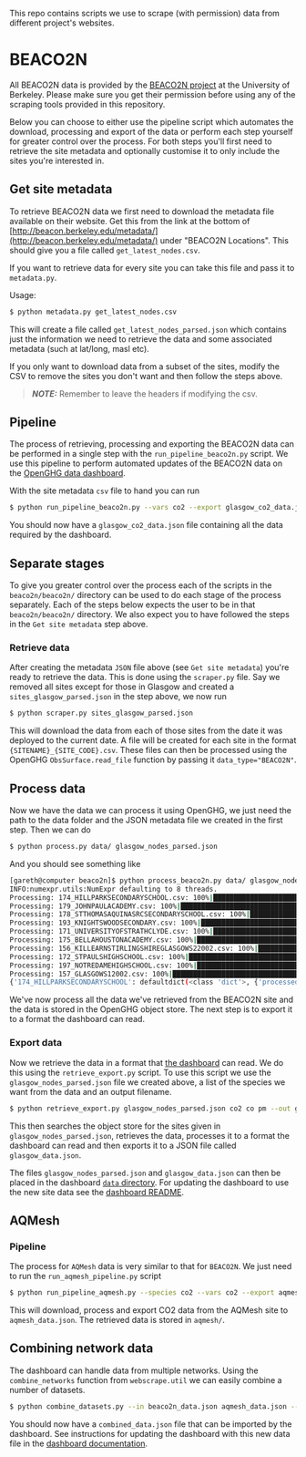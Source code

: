 This repo contains scripts we use to scrape (with permission) data from different project's websites.



# BEACO2N

All BEACO2N data is provided by the [BEACO2N project](http://beacon.berkeley.edu/) at the University of Berkeley. Please make sure you get their permission before using any
of the scraping tools provided in this repository.

Below you can choose to either use the pipeline script which automates the download, processing and export of the data or perform each step yourself for greater control over the process.
For both steps you'll first need to retrieve the site metadata and optionally customise it to only include the sites you're interested in.

## Get site metadata

To retrieve BEACO2N data we first need to download the metadata file available on their website.
Get this from the link at the bottom of [http://beacon.berkeley.edu/metadata/](http://beacon.berkeley.edu/metadata/)
under "BEACO2N Locations". This should give you a file called `get_latest_nodes.csv`.

If you want to retrieve data for every site you can take this file and pass it to `metadata.py`. 

Usage:

``` bash
$ python metadata.py get_latest_nodes.csv
```

This will create a file called `get_latest_nodes_parsed.json` which contains just the information we need to retrieve
the data and some associated metadata (such at lat/long, masl etc).

If you only want to download data from a subset of the sites, modify the CSV to remove the sites you don't want and then follow the
steps above. 

> **_NOTE:_**  Remember to leave the headers if modifying the csv.

## Pipeline

The process of retrieving, processing and exporting the BEACO2N data can be performed in a single step with the `run_pipeline_beaco2n.py` script. We use this pipeline to perform automated updates of the BEACO2N data on the [OpenGHG data dashboard](https://openghg.github.io/dashboard/).

With the site metadata `csv` file to hand you can run

``` bash
$ python run_pipeline_beaco2n.py --vars co2 --export glasgow_co2_data.json --dir beaco2n/
```

You should now have a `glasgow_co2_data.json` file containing all the data required by the dashboard.

## Separate stages

To give you greater control over the process each of the scripts in the `beaco2n/beaco2n/` directory can be used to do each stage of the process separately. Each of the steps below expects the user to be in that `beaco2n/beaco2n/` directory. We also expect you to have followed the steps in the `Get site metadata` step above.

### Retrieve data

After creating the metadata `JSON` file above (see `Get site metadata`) you're ready to retrieve the data. This is done using the `scraper.py` file.
Say we removed all sites except for those in Glasgow and created a `sites_glasgow_parsed.json` in the step above, we now
run

``` bash
$ python scraper.py sites_glasgow_parsed.json
```

This will download the data from each of those sites from the date it was deployed to the current date.
A file will be created for each site in the format `{SITENAME}_{SITE_CODE}.csv`. These files can then be
processed using the OpenGHG `ObsSurface.read_file` function by passing it `data_type="BEACO2N"`.


## Process data

Now we have the data we can process it using OpenGHG, we just need the path to the data folder and the JSON metadata file we created in
the first step. Then we can do

``` bash
$ python process.py data/ glasgow_nodes_parsed.json 
```

And you should see something like

``` bash
[gareth@computer beaco2n]$ python process_beaco2n.py data/ glasgow_nodes_parsed.json 
INFO:numexpr.utils:NumExpr defaulting to 8 threads.
Processing: 174_HILLPARKSECONDARYSCHOOL.csv: 100%|████████████████████████| 1/1 [00:00<00:00, 13.39it/s]
Processing: 179_JOHNPAULACADEMY.csv: 100%|████████████████████████████████| 1/1 [00:00<00:00, 15.64it/s]
Processing: 178_STTHOMASAQUINASRCSECONDARYSCHOOL.csv: 100%|███████████████| 1/1 [00:00<00:00, 17.69it/s]
Processing: 193_KNIGHTSWOODSECONDARY.csv: 100%|███████████████████████████| 1/1 [00:00<00:00, 17.78it/s]
Processing: 171_UNIVERSITYOFSTRATHCLYDE.csv: 100%|████████████████████████| 1/1 [00:00<00:00, 56.90it/s]
Processing: 175_BELLAHOUSTONACADEMY.csv: 100%|████████████████████████████| 1/1 [00:00<00:00, 15.94it/s]
Processing: 156_KILLEARNSTIRLINGSHIREGLASGOWS22002.csv: 100%|█████████████| 1/1 [00:00<00:00, 12.97it/s]
Processing: 172_STPAULSHIGHSCHOOL.csv: 100%|██████████████████████████████| 1/1 [00:00<00:00,  7.44it/s]
Processing: 197_NOTREDAMEHIGHSCHOOL.csv: 100%|████████████████████████████| 1/1 [00:00<00:00, 12.87it/s]
Processing: 157_GLASGOWS12002.csv: 100%|██████████████████████████████████| 1/1 [00:00<00:00, 13.17it/s]
{'174_HILLPARKSECONDARYSCHOOL': defaultdict(<class 'dict'>, {'processed': {'174_HILLPARKSECONDARYSCHOOL.csv': {'pm': 'd3197540-09bf-40ef-b938-8a279aa5654e', 'co': '30400d37-998c-4587-ba03-b75d3aff9ad1', 'co2': '29bce2bd-1108-4730-981f-7245fc823701'}}}), '179_JOHNPAULACADEMY': defaultdict(<class 'dict'>, {'processed': {'179_JOHNPAULACADEMY.csv': {'pm': '40aa9e67-4de3-4485-86e3-44528a307b61', 'co': '985a6647-f59f-4d6e-8809-698e15d1fb6d', 'co2': '6d0a7d4c-a03d-4ade-911c-055cd4471ec6'}}}), '178_STTHOMASAQUINASRCSECONDARYSCHOOL': defaultdict(<class 'dict'>, {'processed': {'178_STTHOMASAQUINASRCSECONDARYSCHOOL.csv': {'pm': '503bf5f2-fdf6-46ba-99d6-fb4670795289', 'co': '1b4e3302-564c-4aa9-94e0-ef3ebaa96496', 'co2': '574a4922-5738-4963-821c-8711a37eac68'}}}), '193_KNIGHTSWOODSECONDARY': defaultdict(<class 'dict'>, {'processed': {'193_KNIGHTSWOODSECONDARY.csv': {'pm': '194be05a-7890-40b8-9eb7-2a437cf4c040', 'co': '4a7fb8d4-4eb4-43a4-a631-dc0e6442f672', 'co2': '2294d812-6da3-454f-8072-5e896c43e047'}}}), '171_UNIVERSITYOFSTRATHCLYDE': defaultdict(<class 'dict'>, {'processed': {'171_UNIVERSITYOFSTRATHCLYDE.csv': {}}}), '175_BELLAHOUSTONACADEMY': defaultdict(<class 'dict'>, {'processed': {'175_BELLAHOUSTONACADEMY.csv': {'pm': '6a4f83fc-596a-4dd2-89d0-3c4e28ac5e55', 'co': '9b1e2a15-1826-4bda-888e-236333a61f75', 'co2': '05c8e25a-648d-46a2-b571-2745eefdd670'}}}), '156_KILLEARNSTIRLINGSHIREGLASGOWS22002': defaultdict(<class 'dict'>, {'processed': {'156_KILLEARNSTIRLINGSHIREGLASGOWS22002.csv': {'pm': 'c0e67ddc-bd65-49b0-b959-beee6e7e27cf', 'co': '2b653fb5-4d0f-4d50-8647-0188c444896c', 'co2': 'd95c1ab1-1829-4155-9628-839af5ddb411'}}}), '172_STPAULSHIGHSCHOOL': defaultdict(<class 'dict'>, {'processed': {'172_STPAULSHIGHSCHOOL.csv': {'pm': '05c954a5-bf7d-4634-8ee9-ab9f83f7cbe3', 'co': '25c68766-42ab-4597-85c7-586dc456fa5a', 'co2': '17996dc2-68a7-434c-ace4-c941c94bcfe7'}}}), '197_NOTREDAMEHIGHSCHOOL': defaultdict(<class 'dict'>, {'processed': {'197_NOTREDAMEHIGHSCHOOL.csv': {'pm': '95708c61-1930-4917-9ab5-dd4307c8a82c', 'co': '84a48ac3-fd16-4299-83aa-1fc56a762964', 'co2': 'e3f37337-45ef-4326-986a-b55bfe402c8a'}}}), '157_GLASGOWS12002': defaultdict(<class 'dict'>, {'processed': {'157_GLASGOWS12002.csv': {'pm': '7fcce4fb-4eca-43bd-9610-ad13ab853bd5', 'co': '274a4d9b-e5fc-425e-b01c-459feb8b0000', 'co2': '77a401aa-ad11-474a-98a9-82c874a77717'}}})}
```

We've now process all the data we've retrieved from the BEACO2N site and the data is stored in the OpenGHG object store. The next step is to 
export it to a format the dashboard can read.

### Export data

Now we retrieve the data in a format that [the dashboard](https://github.com/openghg/dashboard) can read. We do this using the `retrieve_export.py` script. To use this script we use the `glasgow_nodes_parsed.json` file we created above, a list of the species we want from the data and an output filename.

``` bash
$ python retrieve_export.py glasgow_nodes_parsed.json co2 co pm --out glasgow_data.json
```

This then searches the object store for the sites given in `glasgow_nodes_parsed.json`, retrieves the data, processes it to a format
the dashboard can read and then exports it to a JSON file called `glasgow_data.json`.

The files `glasgow_nodes_parsed.json` and `glasgow_data.json` can then be placed in the dashboard [`data` directory](https://github.com/openghg/dashboard/tree/main/src/data). For updating the dashboard to use the new site data see the [dashboard README](https://github.com/openghg/dashboard/blob/main/README.md).


## AQMesh

### Pipeline

The process for `AQMesh` data is very similar to that for `BEACO2N`. We just need to run the `run_aqmesh_pipeline.py` script

``` bash
$ python run_pipeline_aqmesh.py --species co2 --vars co2 --export aqmesh_data.json --dir aqmesh/
```

This will download, process and export CO2 data from the AQMesh site to `aqmesh_data.json`. The retrieved data is stored in `aqmesh/`. 


## Combining network data

The dashboard can handle data from multiple networks. Using the `combine_networks` function from `webscrape.util` we can easily combine a number
of datasets. 

```bash
$ python combine_datasets.py --in beaco2n_data.json aqmesh_data.json --out combined_data.json
```

You should now have a `combined_data.json` file that can be imported by the dashboard. See instructions for updating the
dashboard with this new data file in the [dashboard documentation](https://github.com/openghg/dashboard#update-site-data-import).


